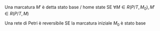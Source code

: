 Una marcatura $M'$ è detta stato base / home state SE 
$\forall M \in R(P/T, M_0), M' \in R(P/T, M)$

Una rete di Petri è reversibile SE la marcatura iniziale $M_0$ è stato base